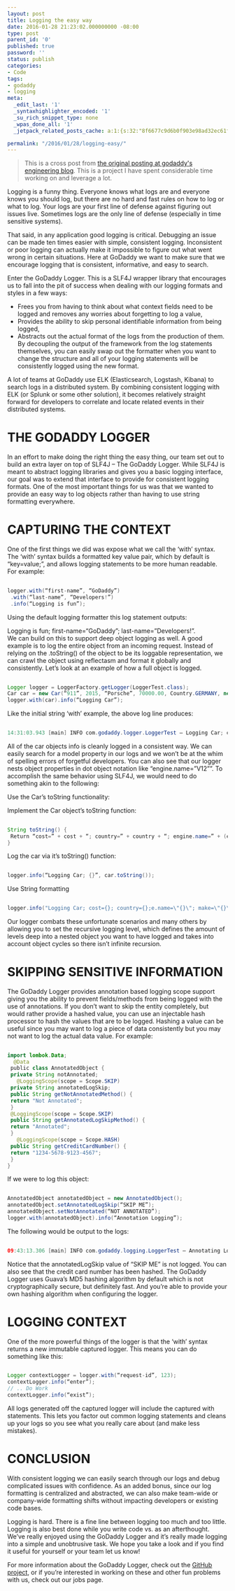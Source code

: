 ```yaml
---
layout: post
title: Logging the easy way
date: 2016-01-28 21:23:02.000000000 -08:00
type: post
parent_id: '0'
published: true
password: ''
status: publish
categories:
- Code
tags:
- godaddy
- logging
meta:
  _edit_last: '1'
  _syntaxhighlighter_encoded: '1'
  _su_rich_snippet_type: none
  _wpas_done_all: '1'
  _jetpack_related_posts_cache: a:1:{s:32:"8f6677c9d6b0f903e98ad32ec61f8deb";a:2:{s:7:"expires";i:1560268662;s:7:"payload";a:3:{i:0;a:1:{s:2:"id";i:4586;}i:1;a:1:{s:2:"id";i:4945;}i:2;a:1:{s:2:"id";i:4627;}}}}

permalink: "/2016/01/28/logging-easy/"
---
```

> This is a cross post from [the original posting at godaddy's engineering blog](http://engineering.godaddy.com/logging-the-easy-way/). This is a project I have spent considerable time working on and leverage a lot.

Logging is a funny thing. Everyone knows what logs are and everyone knows you should log, but there are no hard and fast rules on how to log or what to log. Your logs are your first line of defense against figuring out issues live. Sometimes logs are the only line of defense (especially in time sensitive systems).

That said, in any application good logging is critical. Debugging an issue can be made ten times easier with simple, consistent logging. Inconsistent or poor logging can actually make it impossible to figure out what went wrong in certain situations. Here at GoDaddy we want to make sure that we encourage logging that is consistent, informative, and easy to search.

Enter the GoDaddy Logger. This is a SLF4J wrapper library that encourages us to fall into the pit of success when dealing with our logging formats and styles in a few ways:

- Frees you from having to think about what context fields need to be logged and removes any worries about forgetting to log a value,
- Provides the ability to skip personal identifiable information from being logged,
- Abstracts out the actual format of the logs from the production of them. By decoupling the output of the framework from the log statements themselves, you can easily swap out the formatter when you want to change the structure and all of your logging statements will be consistently logged using the new format.

A lot of teams at GoDaddy use ELK (Elasticsearch, Logstash, Kibana) to search logs in a distributed system. By combining consistent logging with ELK (or Splunk or some other solution), it becomes relatively straight forward for developers to correlate and locate related events in their distributed systems.

# THE GODADDY LOGGER

In an effort to make doing the right thing the easy thing, our team set out to build an extra layer on top of SLF4J – The GoDaddy Logger. While SLF4J is meant to abstract logging libraries and gives you a basic logging interface, our goal was to extend that interface to provide for consistent logging formats. One of the most important things for us was that we wanted to provide an easy way to log objects rather than having to use string formatting everywhere.

# CAPTURING THE CONTEXT

One of the first things we did was expose what we call the ‘with’ syntax. The ‘with’ syntax builds a formatted key value pair, which by default is “key=value;”, and allows logging statements to be more human readable. For example:

```java
  
logger.with(“first-name”, “GoDaddy”)  
 .with(“last-name”, “Developers!”)  
 .info(“Logging is fun”);  

```

Using the default logging formatter this log statement outputs:

Logging is fun; first-name=“GoDaddy”; last-name=”Developers!”.  
We can build on this to support deep object logging as well. A good example is to log the entire object from an incoming request. Instead of relying on the .toString() of the object to be its loggable representation, we can crawl the object using reflectasm and format it globally and consistently. Let’s look at an example of how a full object is logged.

```java
  
Logger logger = LoggerFactory.getLogger(LoggerTest.class);  
Car car = new Car(“911”, 2015, “Porsche”, 70000.00, Country.GERMANY, new Engine(“V12”));  
logger.with(car).info(“Logging Car”);  

```

Like the initial string ‘with’ example, the above log line produces:

```java
  
14:31:03.943 [main] INFO com.godaddy.logger.LoggerTest – Logging Car; cost=70000.0; country=GERMANY; engine.name=”V12”; make=”Porsche”; model=”911”; year=2015  

```

All of the car objects info is cleanly logged in a consistent way. We can easily search for a model property in our logs and we won’t be at the whim of spelling errors of forgetful developers. You can also see that our logger nests object properties in dot object notation like “engine.name=”V12””. To accomplish the same behavior using SLF4J, we would need to do something akin to the following:

Use the Car’s toString functionality:

Implement the Car object’s toString function:

```java
  
String toString() {  
 Return “cost=” + cost + “; country=” + country + “; engine.name=” + (engine == null ? “null” : engine.getName()) … etc.  
}  

```

Log the car via it’s toString() function:

```java
  
logger.info(“Logging Car; {}”, car.toString());  

```

Use String formatting

```java
  
logger.info("Logging Car; cost={}; country={};e.name=\"{}\"; make=\"{}\"; model=\"{}\"; " + "year={}; test=\"{}\"", car.getCost(), car.getCountry(), car.getEngine() == null ? null : car.getEngine().getName(), car.getMake(), car.getModel(), car.getYear());  

```

Our logger combats these unfortunate scenarios and many others by allowing you to set the recursive logging level, which defines the amount of levels deep into a nested object you want to have logged and takes into account object cycles so there isn’t infinite recursion.

# SKIPPING SENSITIVE INFORMATION

The GoDaddy Logger provides annotation based logging scope support giving you the ability to prevent fields/methods from being logged with the use of annotations. If you don’t want to skip the entity completely, but would rather provide a hashed value, you can use an injectable hash processor to hash the values that are to be logged. Hashing a value can be useful since you may want to log a piece of data consistently but you may not want to log the actual data value. For example:

```java
  
import lombok.Data;  
  @Data  
 public class AnnotatedObject {  
 private String notAnnotated;  
   @LoggingScope(scope = Scope.SKIP)  
 private String annotatedLogSkip;  
 public String getNotAnnotatedMethod() {  
 return "Not Annotated";  
 }    
 @LoggingScope(scope = Scope.SKIP)  
 public String getAnnotatedLogSkipMethod() {  
 return "Annotated";  
 }  
   @LoggingScope(scope = Scope.HASH)  
 public String getCreditCardNumber() {  
 return "1234-5678-9123-4567";  
 }  
}  

```

If we were to log this object:

```java
  
AnnotatedObject annotatedObject = new AnnotatedObject();  
annotatedObject.setAnnotatedLogSkip(“SKIP ME”);  
annotatedObject.setNotAnnotated(“NOT ANNOTATED”);   
logger.with(annotatedObject).info(“Annotation Logging”);  

```

The following would be output to the logs:

```java
  
09:43:13.306 [main] INFO com.godaddy.logging.LoggerTest – Annotating Logging; creditCardNumber=”5d4e923fe014cb34f4c7ed17b82d6c58; notAnnotated=”NOT ANNOTATED”; notAnnotatedMethod=”Not Annotated”  

```

Notice that the annotatedLogSkip value of “SKIP ME” is not logged. You can also see that the credit card number has been hashed. The GoDaddy Logger uses Guava’s MD5 hashing algorithm by default which is not cryptographically secure, but definitely fast. And you’re able to provide your own hashing algorithm when configuring the logger.

# LOGGING CONTEXT

One of the more powerful things of the logger is that the ‘with’ syntax returns a new immutable captured logger. This means you can do something like this:

```java
  
Logger contextLogger = logger.with(“request-id”, 123);  
contextLogger.info(“enter”);   
// .. Do Work   
contextLogger.info(“exist”);  

```

All logs generated off the captured logger will include the captured with statements. This lets you factor out common logging statements and cleans up your logs so you see what you really care about (and make less mistakes).

# CONCLUSION

With consistent logging we can easily search through our logs and debug complicated issues with confidence. As an added bonus, since our log formatting is centralized and abstracted, we can also make team-wide or company-wide formatting shifts without impacting developers or existing code bases.

Logging is hard. There is a fine line between logging too much and too little. Logging is also best done while you write code vs. as an afterthought. We’ve really enjoyed using the GoDaddy Logger and it’s really made logging into a simple and unobtrusive task. We hope you take a look and if you find it useful for yourself or your team let us know!

For more information about the GoDaddy Logger, check out the [GitHub project](https://github.com/godaddy/godaddy-logger), or if you’re interested in working on these and other fun problems with us, check out our jobs page.

